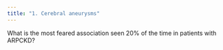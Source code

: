 ```yaml
---
title: "1. Cerebral aneurysms"
---
```

What is the most feared association seen 20% of the time in patients with ARPCKD?

